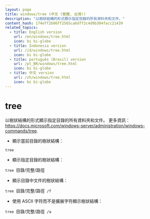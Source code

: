 ```yaml
---
layout: page
title: windows/tree (中文 (繁體, 台灣))
description: "以樹狀結構的形式顯示指定目錄的所有資料夾和文件。"
content_hash: 174eff2b06ff2565ca6dff2c4d9b304facc21439
related_topics:
  - title: English version
    url: /en/windows/tree.html
    icon: bi bi-globe
  - title: Indonesia version
    url: /id/windows/tree.html
    icon: bi bi-globe
  - title: português (Brasil) version
    url: /pt_BR/windows/tree.html
    icon: bi bi-globe
  - title: 中文 version
    url: /zh/windows/tree.html
    icon: bi bi-globe
---
```

# tree

以樹狀結構的形式顯示指定目錄的所有資料夾和文件。
更多資訊：<https://docs.microsoft.com/windows-server/administration/windows-commands/tree>.

- 顯示當前目錄的樹狀結構：

`tree`

- 顯示指定目錄的樹狀結構：

`tree `<span class="tldr-var badge badge-pill bg-dark-lm bg-white-dm text-white-lm text-dark-dm font-weight-bold">目錄/完整/路徑</span>

- 顯示目錄中文件的樹狀結構：

`tree `<span class="tldr-var badge badge-pill bg-dark-lm bg-white-dm text-white-lm text-dark-dm font-weight-bold">目錄/完整/路徑</span>` /f`

- 使用 ASCII 字符而不是擴展字符顯示樹狀結構：

`tree `<span class="tldr-var badge badge-pill bg-dark-lm bg-white-dm text-white-lm text-dark-dm font-weight-bold">目錄/完整/路徑</span>` /a`
